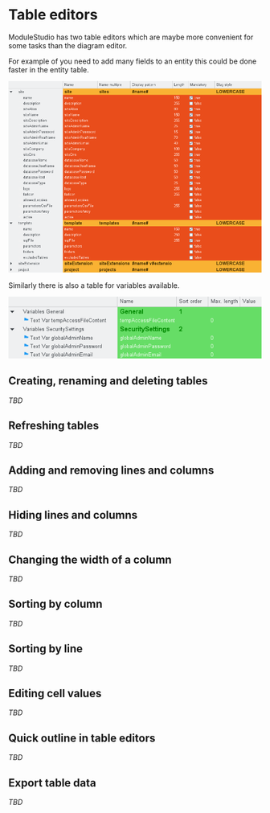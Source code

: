 # Table editors

ModuleStudio has two table editors which are maybe more convenient for some tasks than the diagram editor.

For example of you need to add many fields to an entity this could be done faster in the entity table.

![Table editor for entities and fields](images/ui_table_entities.png "Table editor for entities and fields")

Similarly there is also a table for variables available.

![Table editor for variables](images/ui_table_variables.png "Table editor for variables")

## Creating, renaming and deleting tables

*TBD*

## Refreshing tables

*TBD*

## Adding and removing lines and columns

*TBD*

## Hiding lines and columns

*TBD*

## Changing the width of a column

*TBD*

## Sorting by column

*TBD*

## Sorting by line

*TBD*

## Editing cell values

*TBD*

## Quick outline in table editors

*TBD*

## Export table data

*TBD*

